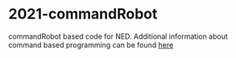 # 2021-commandRobot
 commandRobot based code for NED.
 Additional information about command based programming can be found [here](https://docs.wpilib.org/en/stable/docs/software/commandbased/index.html) 
